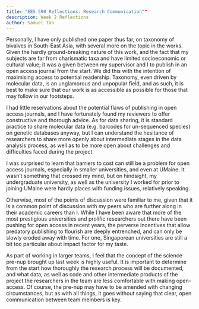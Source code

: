 ```yaml
---
title: "EES 590 Reflections: Research Communication""
description: Week 2 Reflections
author: Samuel Tan
---
```


Personally, I have only published one paper thus far, on taxonomy of bivalves in South-East Asia, with several more on the topic in the works. Given the hardly ground-breaking nature of this work, and the fact that my subjects are far from charismatic taxa and have limited socioeconomic or cultural value; it was a given between my supervisor and I to publish in an open access journal from the start. We did this with the intention of maximising access to potential readership. Taxonomy, even driven by molecular data, is an unglamorous and unpopular field, and as such, it is best to make sure that our work is as accessible as possible for those that may follow in our footsteps. 

I had little reservations about the potential flaws of publishing in open access journals, and I have fortunately found my reviewers to offer constructive and thorough advice. As for data sharing, it is standard practice to share molecular data (e.g. barcodes for un-sequenced species) on genetic databases anyway, but I can understand the hesitance of researchers to share more openly about intermediate stages in the data analysis process, as well as to be more open about challenges and difficulties faced during the project.

I was surprised to learn that barriers to cost can still be a problem for open access journals, especially in smaller universities, and even at UMaine. It wasn’t something that crossed my mind, but on hindsight, my undergraduate university, as well as the university I worked for prior to joining UMaine were hardly places with funding issues, relatively speaking. 

Otherwise, most of the points of discussion were familiar to me, given that it is a common point of discussion with my peers who are further along in their academic careers than I. While I have been aware that more of the most prestigious universities and prolific researchers out there have been pushing for open access in recent years, the perverse incentives that allow predatory publishing to flourish are deeply entrenched, and can only be slowly eroded away with time. For one, Singaporean universities are still a bit too particular about impact factor for my taste.

As part of working in larger teams, I feel that the concept of the science pre-nup brought up last week is highly useful. It is important to determine from the start how thoroughly the research process will be documented, and what data, as well as code and other intermediate products of the project the researchers in the team are less comfortable with making open-access. Of course, the pre-nup may have to be amended with changing circumstances, but as with all things, it goes without saying that clear, open communication between team members is key.
